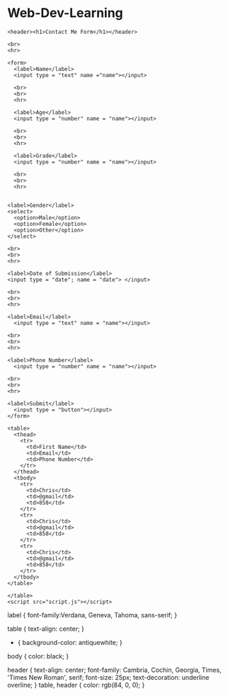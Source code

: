 # Web-Dev-Learning

<!DOCTYPE html>
<html>
  <head>
    <meta charset="utf-8">
    <meta name="viewport" content="width=device-width">
    <title>repl.it</title>
    <link href="style.css" rel="stylesheet" type="text/css" />
  </head>
  <body>

    <header><h1>Contact Me Form</h1></header>

    <br>
    <hr>

    <form>
      <label>Name</label>
      <input type = "text" name ="name"></input>

      <br>
      <br>
      <hr>

      <label>Age</label>
      <input type = "number" name = "name"></input>

      <br>
      <br>
      <hr>

      <label>Grade</label>
      <input type = "number" name = "name"></input>

      <br>
      <br>
      <hr>


    <label>Gender</label>
    <select>
      <option>Male</option>
      <option>Female</option>
      <option>Other</option>
    </select>

    <br>
    <br>
    <hr>

    <label>Date of Submission</label>
    <input type = "date"; name = "date"> </input>

    <br>
    <br>
    <hr>

    <label>Email</label>
      <input type = "text" name = "name"></input>

    <br>
    <br>
    <hr>

    <label>Phone Number</label>
      <input type = "number" name = "name"></input>
    
    <br>
    <br>
    <hr>

    <label>Submit</label>
      <input type = "button"></input>
    </form>

    <table>
      <thead>
        <tr>
          <td>First Name</td>
          <td>Email</td>
          <td>Phone Number</td>
        </tr>
      </thead>
      <tbody>
        <tr>
          <td>Chris</td>
          <td>@gmail</td>
          <td>858</td>
        </tr>
        <tr>
          <td>Chris</td>
          <td>@gmail</td>
          <td>858</td>
        </tr>
        <tr>
          <td>Chris</td>
          <td>@gmail</td>
          <td>858</td>
        </tr>
      </tbody>
    </table>

    </table>
    <script src="script.js"></script>
  </body>
</html>




label {
  font-family:Verdana, Geneva, Tahoma, sans-serif;
}

table {
  text-align: center;
}

* {
  background-color: antiquewhite;
}

body {
  color: black;
}

header {
  text-align: center;
  font-family: Cambria, Cochin, Georgia, Times, 'Times New Roman', serif;
  font-size: 25px;
  text-decoration: underline overline;
}
table, header {
  color: rgb(84, 0, 0);
}
